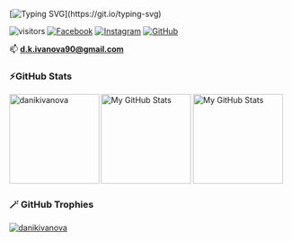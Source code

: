 <!--   my-ticker -->    
[![Typing SVG](https://readme-typing-svg.herokuapp.com?font=Fira+Code&weight=600&pause=1000&color=F73713&background=04090F00&vCenter=true&width=435&lines=Hi+there+👋,+I+am+Daniela+Ivanova;+Welcome+to+My+Profile!)](https://git.io/typing-svg)

![visitors](https://komarev.com/ghpvc/?username=kalintsenkov)
[![Facebook](https://img.shields.io/badge/-Facebook-00B2FF?style=flat-square&logo=Facebook&logoColor=white)](https://www.facebook.com/profile.php?id=100000202014423/)
[![Instagram](https://img.shields.io/badge/-Instagram-e4405f?style=flat-square&logo=Instagram&logoColor=white)](https://www.instagram.com/krasimirova.dd/)
[![GitHub](https://img.shields.io/badge/-Github-000000?style=flat-square&logo=Github&logoColor=white)](https://github.com/DanikIvanova)

📫 **d.k.ivanova90@gmail.com**


### ⚡GitHub Stats

<p><img height="160em" img align="left" src="https://github-readme-streak-stats.herokuapp.com/?user=danikivanova&" alt="danikivanova" /></p>

<p>
<img height="160em" alt="My GitHub Stats" src="https://github-readme-stats.vercel.app/api?username=danikivanova&show_icons=true&bg_color=00000000&hide_border=true&text_color=3498db&&count_private=true" />

  <img height="160em" alt="My GitHub Stats" src="https://github-readme-stats.vercel.app/api/top-langs/?username=danikivanova&langs_count=8&layout=compact&hide_border=true&bg_color=00000000&text_color=3498db&&count_private=true&include_all_commits=true" />
</p>
<p></p><p></p>

### 🪄 GitHub Trophies

<p align="left"> <a href="https://github.com/ryo-ma/github-profile-trophy"><img src="https://github-profile-trophy.vercel.app/?username=danikivanova" alt="danikivanova" /></a> </p>

